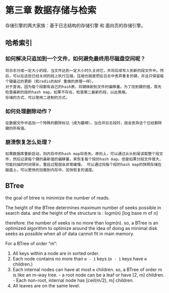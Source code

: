 
# 第三章 数据存储与检索
存储引擎的两大家族：基于日志结构的存储引擎 和 面向页的存储引擎。
## 哈希索引

### 如何解决只追加到一个文件，如何避免最终用尽磁盘空间呢？
    将日志分成一定大小的段，当文件达到一定大小时久关闭它，并将后续写入到新的段文件中。然后，可以在这些已经关闭的段上执行压缩，压缩也就是把在日志中丢弃重复的键，并且只保留每个键最近的更新（和redis的AOF 重做的原理一样）。
    对于查询，因为每个段都有自己的hash表，将键映射到文件的偏移量。为了找到键的值，首先检查最新的段的hash map，如果不存在，检查第二最新的段，以此类推。
    存储的方式，可以使用二进制的方式。
### 如何处理删除动作？
    在数据文件中追加一个特殊的删除标记（成为墓碑），当合并日志段时，就会丢弃这个已经删除键的所有值。
### 崩溃恢复怎么处理？
    如果数据库重新启动，则内存中的hash map将丢失。原则上，可以通过从头到尾读取整个段文件，然后记录每个键的最新值的偏移量，来恢复每个段的hash map。但是如果分段文件很大，可能扫描的时间很长，重启过程就会非常缓慢。 可以通过将每个段的hash map的快照存储在磁盘上，可以更快的加载到内存中，加快恢复的速度。 



## BTree

the goal of btree is minimize the number of reads.

The height of the BTree determines maximum number of seeks possible in search data.
and the height of the structure is : logm(n) [log base m of n]

therefore: the number of seeks is no more than logm(n).
so, a BTree is an optimized algorithm to optimize around the idea of doing as minimal disk seeks as possible when all of data cannot fit in main memory.

For a BTree of order “m”:
1. All keys within a node are in sorted order.
2. Each node contains no more than `m - 1` keys.(`m - 1` keys have `m` children.)
3. Each internal nodes can have at most `m` children. so, a BTree of order m is like an m-way tree.
       -  a root node can be a leaf or have [2, m] children.
       -  Each non-root, internal node has [ceil(m/2), m] children.
4. All leaves are on the same level.




